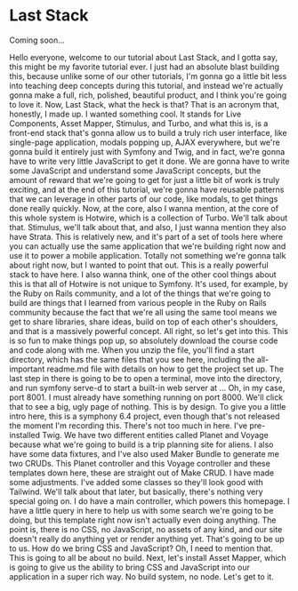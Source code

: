 # Last Stack

Coming soon...

Hello everyone, welcome to our tutorial about Last Stack, and I gotta say, this might
be my favorite tutorial ever. I just had an absolute blast building this, because
unlike some of our other tutorials, I'm gonna go a little bit less into teaching deep
concepts during this tutorial, and instead we're actually gonna make a full, rich,
polished, beautiful product, and I think you're going to love it. Now, Last Stack,
what the heck is that? That is an acronym that, honestly, I made up. I wanted
something cool. It stands for Live Components, Asset Mapper, Stimulus, and Turbo, and
what this is, is a front-end stack that's gonna allow us to build a truly rich user
interface, like single-page application, modals popping up, AJAX everywhere, but
we're gonna build it entirely just with Symfony and Twig, and in fact, we're gonna
have to write very little JavaScript to get it done. We are gonna have to write some
JavaScript and understand some JavaScript concepts, but the amount of reward that
we're going to get for just a little bit of work is truly exciting, and at the end of
this tutorial, we're gonna have reusable patterns that we can leverage in other parts
of our code, like modals, to get things done really quickly. Now, at the core, also I
wanna mention, at the core of this whole system is Hotwire, which is a collection of
Turbo. We'll talk about that. Stimulus, we'll talk about that, and also, I just wanna
mention they also have Strata. This is relatively new, and it's part of a set of
tools here where you can actually use the same application that we're building right
now and use it to power a mobile application. Totally not something we're gonna talk
about right now, but I wanted to point that out. This is a really powerful stack to
have here. I also wanna think, one of the other cool things about this is that all of
Hotwire is not unique to Symfony. It's used, for example, by the Ruby on Rails
community, and a lot of the things that we're going to build are things that I
learned from various people in the Ruby on Rails community because the fact that
we're all using the same tool means we get to share libraries, share ideas, build on
top of each other's shoulders, and that is a massively powerful concept. All right,
so let's get into this. This is so fun to make things pop up, so absolutely download
the course code and code along with me. When you unzip the file, you'll find a start
directory, which has the same files that you see here, including the all-important
readme.md file with details on how to get the project set up. The last step in there
is going to be to open a terminal, move into the directory, and run symfony serve-d
to start a built-in web server at ... Oh, in my case, port 8001. I must already have
something running on port 8000. We'll click that to see a big, ugly page of nothing.
This is by design. To give you a little intro here, this is a symphony 6.4 project,
even though that's not released the moment I'm recording this. There's not too much
in here. I've pre-installed Twig. We have two different entities called Planet and
Voyage because what we're going to build is a trip planning site for aliens. I also
have some data fixtures, and I've also used Maker Bundle to generate me two CRUDs.
This Planet controller and this Voyage controller and these templates down here,
these are straight out of Make CRUD. I have made some adjustments. I've added some
classes so they'll look good with Tailwind. We'll talk about that later, but
basically, there's nothing very special going on. I do have a main controller, which
powers this homepage. I have a little query in here to help us with some search we're
going to be doing, but this template right now isn't actually even doing anything.
The point is, there is no CSS, no JavaScript, no assets of any kind, and our site
doesn't really do anything yet or render anything yet. That's going to be up to us.
How do we bring CSS and JavaScript? Oh, I need to mention that. This is going to all
be about no build. Next, let's install Asset Mapper, which is going to give us the
ability to bring CSS and JavaScript into our application in a super rich way. No
build system, no node. Let's get to it.

